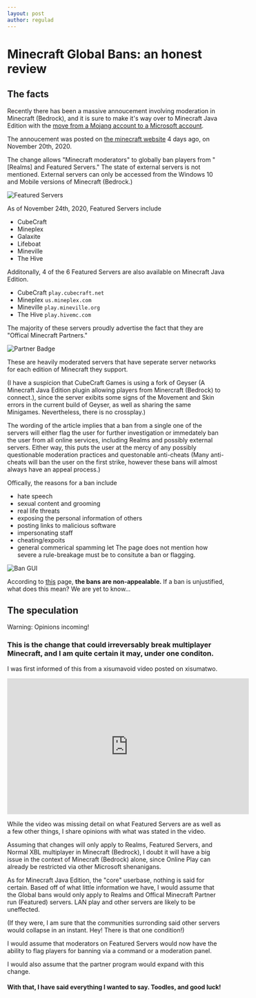 ```yaml
---
layout: post
author: regulad
---
```

# Minecraft Global Bans: an honest review

## The facts

Recently there has been a massive annoucement involving moderation in Minecraft (Bedrock), and it is sure to make it's way over to Minecraft Java Edition with the [move from a Mojang account to a Microsoft account](https://www.minecraft.net/en-us/article/java-edition-moving-house).

The annoucement was posted on [the minecraft website](https://www.minecraft.net/en-us/article/moderating-minecraft) 4 days ago, on November 20th, 2020.

The change allows "Minecraft moderators" to globally ban players from "[Realms] and Featured Servers." The state of external servers is not mentioned. External servers can only be accessed from the Windows 10 and Mobile versions of Minecraft (Bedrock.)

![Featured Servers](https://i.imgur.com/ZRVXMoe.png)

As of November 24th, 2020, Featured Servers include

* CubeCraft
* Mineplex
* Galaxite
* Lifeboat
* Mineville
* The Hive

Additonally, 4 of the 6 Featured Servers are also available on Minecraft Java Edition.

* CubeCraft `play.cubecraft.net`
* Mineplex `us.mineplex.com`
* Mineville `play.mineville.org`
* The Hive `play.hivemc.com`

The majority of these servers proudly advertise the fact that they are "Offical Minecraft Partners."

![Partner Badge](https://www.mineplex.com/assets/www-mp/img/partner-badge.png)

These are heavily moderated servers that have seperate server networks for each edition of Minecraft they support.

(I have a suspicion that CubeCraft Games is using a fork of Geyser (A Minecraft Java Edition plugin allowing players from Minercraft (Bedrock) to connect.), since the server exibits some signs of the Movement and Skin errors in the current build of Geyser, as well as sharing the same Minigames. Nevertheless, there is no crossplay.)

The wording of the article implies that a ban from a single one of the servers will either flag the user for further investigation or immedately ban the user from all online services, including Realms and possibly external servers. Either way, this puts the user at the mercy of any possibly questionable moderation practices and questonable anti-cheats (Many anti-cheats will ban the user on the first strike, however these bans will almost always have an appeal process.)

Offically, the reasons for a ban include

* hate speech
* sexual content and grooming
* real life threats
* exposing the personal information of others
* posting links to malicious software
* impersonating staff
* cheating/expoits
* general commerical spamming
let
The page does not mention how severe a rule-breakage must be to consitute a ban or flagging.

![Ban GUI](https://help.minecraft.net/hc/article_attachments/360076684472/Banning_Message.png)

According to [this](https://help.minecraft.net/hc/en-us/articles/360052618531) page, **the bans are non-appealable.** If a ban is unjustified, what does this mean? We are yet to know...

## The speculation

Warning: Opinions incoming!

### This is the change that could irreversably break multiplayer Minecraft, and I am quite certain it may, under one conditon.

I was first informed of this from a xisumavoid video posted on xisumatwo.

<iframe width="560" height="315" src="https://www.youtube.com/embed/56gn_kPk0sw" frameborder="0" allow="accelerometer; autoplay; clipboard-write; encrypted-media; gyroscope; picture-in-picture" allowfullscreen></iframe>

While the video was missing detail on what Featured Servers are as well as a few other things, I share opinions with what was stated in the video.

Assuming that changes will only apply to Realms, Featured Servers, and Normal XBL multiplayer in Minecraft (Bedrock), I doubt it will have a big issue in the context of Minecraft (Bedrock) alone, since Online Play can already be restricted via other Microsoft shenanigans.

As for Minecraft Java Edition, the "core" userbase, nothing is said for certain. Based off of what little information we have, I would assume that the Global bans would only apply to Realms and Offical Minecraft Partner run (Featured) servers. LAN play and other servers are likely to be uneffected.

(If they were, I am sure that the communities surronding said other servers would collapse in an instant. Hey! There is that one condition!)

I would assume that moderators on Featured Servers would now have the ability to flag players for banning via a command or a moderation panel.

I would also assume that the partner program would expand with this change.

#### With that, I have said everything I wanted to say. Toodles, and good luck!
